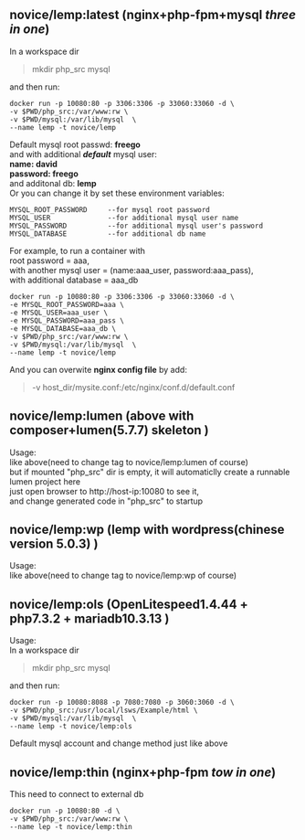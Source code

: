 ## novice/lemp:latest (nginx+php-fpm+mysql *three in one*)
In a workspace dir  
>mkdir php_src mysql  

and then run:

    docker run -p 10080:80 -p 3306:3306 -p 33060:33060 -d \
    -v $PWD/php_src:/var/www:rw \
    -v $PWD/mysql:/var/lib/mysql  \
    --name lemp -t novice/lemp 

Default mysql root passwd: **freego**  
and with additional ***default*** mysql user:  
**name: david  
password: freego**  
and additonal db: **lemp**  
Or you can change it by set these environment variables:  

    MYSQL_ROOT_PASSWORD     --for mysql root password  
    MYSQL_USER              --for additional mysql user name  
    MYSQL_PASSWORD          --for additional mysql user's password  
    MYSQL_DATABASE          --for additional db name  

For example, to run a container with  
root password = aaa,  
with another mysql user = (name:aaa_user, password:aaa_pass),  
with additional database = aaa_db  

    docker run -p 10080:80 -p 3306:3306 -p 33060:33060 -d \
    -e MYSQL_ROOT_PASSWORD=aaa \
    -e MYSQL_USER=aaa_user \
    -e MYSQL_PASSWORD=aaa_pass \
    -e MYSQL_DATABASE=aaa_db \
    -v $PWD/php_src:/var/www:rw \
    -v $PWD/mysql:/var/lib/mysql  \
    --name lemp -t novice/lemp

And you can overwite **nginx config file** by add:
>-v host_dir/mysite.conf:/etc/nginx/conf.d/default.conf

## novice/lemp:lumen (above with composer+lumen(5.7.7) skeleton )
Usage:  
like above(need to change tag to novice/lemp:lumen of course)  
but if mounted "php_src" dir is empty, it will automaticlly create a runnable lumen project here  
just open browser to http://host-ip:10080 to see it,   
and change generated code in "php_src" to startup

## novice/lemp:wp (lemp with wordpress(chinese version 5.0.3)  )
Usage:  
like above(need to change tag to novice/lemp:wp of course)  

## novice/lemp:ols (OpenLitespeed1.4.44 + php7.3.2 + mariadb10.3.13 )
Usage:  
In a workspace dir  
>mkdir php_src mysql  

and then run:

    docker run -p 10080:8088 -p 7080:7080 -p 3060:3060 -d \
    -v $PWD/php_src:/usr/local/lsws/Example/html \
    -v $PWD/mysql:/var/lib/mysql  \
    --name lemp -t novice/lemp:ols

Default mysql account and change method just like above

## novice/lemp:thin (nginx+php-fpm *tow in one*)
This need to connect to external db  

    docker run -p 10080:80 -d \
    -v $PWD/php_src:/var/www:rw \
    --name lep -t novice/lemp:thin